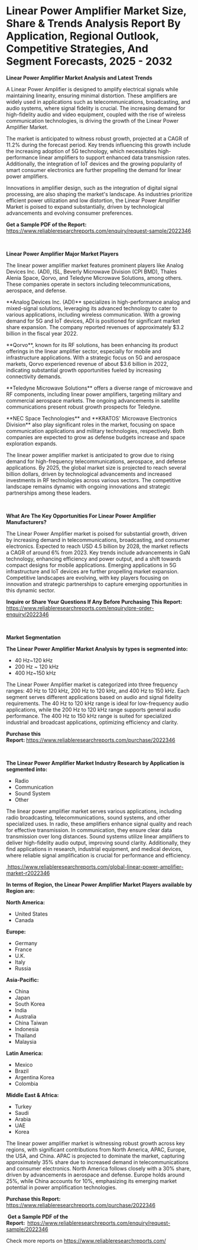 <p><h1>Linear Power Amplifier Market Size, Share & Trends Analysis Report By Application, Regional Outlook, Competitive Strategies, And Segment Forecasts, 2025 - 2032</h1></p><p><strong>Linear Power Amplifier Market Analysis and Latest Trends</strong></p>
<p><p>A Linear Power Amplifier is designed to amplify electrical signals while maintaining linearity, ensuring minimal distortion. These amplifiers are widely used in applications such as telecommunications, broadcasting, and audio systems, where signal fidelity is crucial. The increasing demand for high-fidelity audio and video equipment, coupled with the rise of wireless communication technologies, is driving the growth of the Linear Power Amplifier Market.</p><p>The market is anticipated to witness robust growth, projected at a CAGR of 11.2% during the forecast period. Key trends influencing this growth include the increasing adoption of 5G technology, which necessitates high-performance linear amplifiers to support enhanced data transmission rates. Additionally, the integration of IoT devices and the growing popularity of smart consumer electronics are further propelling the demand for linear power amplifiers.</p><p>Innovations in amplifier design, such as the integration of digital signal processing, are also shaping the market's landscape. As industries prioritize efficient power utilization and low distortion, the Linear Power Amplifier Market is poised to expand substantially, driven by technological advancements and evolving consumer preferences.</p></p>
<p><strong>Get a Sample PDF of the Report:&nbsp;</strong> <a href="https://www.reliableresearchreports.com/enquiry/request-sample/2022346?utm_campaign=2665&utm_medium=2&utm_source=Github&utm_content=ia&utm_term=06042025&utm_id=linear-power-amplifier">https://www.reliableresearchreports.com/enquiry/request-sample/2022346</a></p>
<p>&nbsp;</p>
<p><strong>Linear Power Amplifier Major Market Players</strong></p>
<p><p>The linear power amplifier market features prominent players like Analog Devices Inc. (ADI), ISL, Beverly Microwave Division (CPI BMD), Thales Alenia Space, Qorvo, and Teledyne Microwave Solutions, among others. These companies operate in sectors including telecommunications, aerospace, and defense.</p><p>**Analog Devices Inc. (ADI)** specializes in high-performance analog and mixed-signal solutions, leveraging its advanced technology to cater to various applications, including wireless communication. With a growing demand for 5G and IoT devices, ADI is positioned for significant market share expansion. The company reported revenues of approximately $3.2 billion in the fiscal year 2022.</p><p>**Qorvo**, known for its RF solutions, has been enhancing its product offerings in the linear amplifier sector, especially for mobile and infrastructure applications. With a strategic focus on 5G and aerospace markets, Qorvo experienced revenue of about $3.6 billion in 2022, indicating substantial growth opportunities fueled by increasing connectivity demands.</p><p>**Teledyne Microwave Solutions** offers a diverse range of microwave and RF components, including linear power amplifiers, targeting military and commercial aerospace markets. The ongoing advancements in satellite communications present robust growth prospects for Teledyne.</p><p>**NEC Space Technologies** and **KRATOS' Microwave Electronics Division** also play significant roles in the market, focusing on space communication applications and military technologies, respectively. Both companies are expected to grow as defense budgets increase and space exploration expands.</p><p>The linear power amplifier market is anticipated to grow due to rising demand for high-frequency telecommunications, aerospace, and defense applications. By 2025, the global market size is projected to reach several billion dollars, driven by technological advancements and increased investments in RF technologies across various sectors. The competitive landscape remains dynamic with ongoing innovations and strategic partnerships among these leaders.</p></p>
<p>&nbsp;</p>
<p><strong>What Are The Key Opportunities For Linear Power Amplifier Manufacturers?</strong></p>
<p><p>The Linear Power Amplifier market is poised for substantial growth, driven by increasing demand in telecommunications, broadcasting, and consumer electronics. Expected to reach USD 4.5 billion by 2028, the market reflects a CAGR of around 6% from 2023. Key trends include advancements in GaN technology, enhancing efficiency and power output, and a shift towards compact designs for mobile applications. Emerging applications in 5G infrastructure and IoT devices are further propelling market expansion. Competitive landscapes are evolving, with key players focusing on innovation and strategic partnerships to capture emerging opportunities in this dynamic sector.</p></p>
<p><strong>Inquire or Share Your Questions If Any Before Purchasing This Report:</strong> <a href="https://www.reliableresearchreports.com/enquiry/pre-order-enquiry/2022346?utm_campaign=2665&utm_medium=2&utm_source=Github&utm_content=ia&utm_term=06042025&utm_id=linear-power-amplifier">https://www.reliableresearchreports.com/enquiry/pre-order-enquiry/2022346</a></p>
<p>&nbsp;</p>
<p><strong>Market Segmentation</strong></p>
<p><strong>The Linear Power Amplifier Market Analysis by types is segmented into:</strong></p>
<p><ul><li>40 Hz~120 kHz</li><li>200 Hz ~ 120 kHz</li><li>400 Hz~150 kHz</li></ul></p>
<p><p>The Linear Power Amplifier market is categorized into three frequency ranges: 40 Hz to 120 kHz, 200 Hz to 120 kHz, and 400 Hz to 150 kHz. Each segment serves different applications based on audio and signal fidelity requirements. The 40 Hz to 120 kHz range is ideal for low-frequency audio applications, while the 200 Hz to 120 kHz range supports general audio performance. The 400 Hz to 150 kHz range is suited for specialized industrial and broadcast applications, optimizing efficiency and clarity.</p></p>
<p><strong>Purchase this Report:&nbsp;</strong><a href="https://www.reliableresearchreports.com/purchase/2022346?utm_campaign=2665&utm_medium=2&utm_source=Github&utm_content=ia&utm_term=06042025&utm_id=linear-power-amplifier">https://www.reliableresearchreports.com/purchase/2022346</a></p>
<p>&nbsp;</p>
<p><strong>The Linear Power Amplifier Market Industry Research by Application is segmented into:</strong></p>
<p><ul><li>Radio</li><li>Communication</li><li>Sound System</li><li>Other</li></ul></p>
<p><p>The linear power amplifier market serves various applications, including radio broadcasting, telecommunications, sound systems, and other specialized uses. In radio, these amplifiers enhance signal quality and reach for effective transmission. In communication, they ensure clear data transmission over long distances. Sound systems utilize linear amplifiers to deliver high-fidelity audio output, improving sound clarity. Additionally, they find applications in research, industrial equipment, and medical devices, where reliable signal amplification is crucial for performance and efficiency.</p></p>
<p><a href="https://www.reliableresearchreports.com/global-linear-power-amplifier-market-r2022346?utm_campaign=2665&utm_medium=2&utm_source=Github&utm_content=ia&utm_term=06042025&utm_id=linear-power-amplifier">&nbsp;https://www.reliableresearchreports.com/global-linear-power-amplifier-market-r2022346</a></p>
<p><strong>In terms of Region, the Linear Power Amplifier Market Players available by Region are:</strong></p>
<p>
    <p> <strong> North America: </strong>
        <ul>
            <li>United States</li>
            <li>Canada</li>
        </ul>
        </p> 
    <p> <strong> Europe: </strong>
        <ul>
            <li>Germany</li>
            <li>France</li>
            <li>U.K.</li>
            <li>Italy</li>
            <li>Russia</li>
        </ul>
        </p> 
    <p> <strong> Asia-Pacific: </strong>
        <ul>
            <li>China</li>
            <li>Japan</li>
            <li>South Korea</li>
            <li>India</li>
            <li>Australia</li>
            <li>China Taiwan</li>
            <li>Indonesia</li>
            <li>Thailand</li>
            <li>Malaysia</li>
        </ul>
        </p> 
    <p> <strong> Latin America: </strong>
        <ul>
            <li>Mexico</li>
            <li>Brazil</li>
            <li>Argentina Korea</li>
            <li>Colombia</li>
        </ul>
        </p> 
    <p> <strong> Middle East & Africa: </strong>
        <ul>
            <li>Turkey</li>
            <li>Saudi</li>
            <li>Arabia</li>
            <li>UAE</li>
            <li>Korea</li>
        </ul>
    </p>
    </p>
<p><p>The linear power amplifier market is witnessing robust growth across key regions, with significant contributions from North America, APAC, Europe, the USA, and China. APAC is projected to dominate the market, capturing approximately 35% share due to increased demand in telecommunications and consumer electronics. North America follows closely with a 30% share, driven by advancements in aerospace and defense. Europe holds around 25%, while China accounts for 10%, emphasizing its emerging market potential in power amplification technologies.</p></p>
<p><strong>Purchase this Report: </strong><a href="https://www.reliableresearchreports.com/purchase/2022346?utm_campaign=2665&utm_medium=2&utm_source=Github&utm_content=ia&utm_term=06042025&utm_id=linear-power-amplifier">https://www.reliableresearchreports.com/purchase/2022346</a></p>
<p>&nbsp;<strong>Get a Sample PDF of the Report:&nbsp;&nbsp;</strong><a href="https://www.reliableresearchreports.com/enquiry/request-sample/2022346?utm_campaign=2665&utm_medium=2&utm_source=Github&utm_content=ia&utm_term=06042025&utm_id=linear-power-amplifier">https://www.reliableresearchreports.com/enquiry/request-sample/2022346</a></p>
<p><strong></strong></p>
<p>Check more reports on <a href="https://www.reliableresearchreports.com/?utm_campaign=2665&utm_medium=2&utm_source=Github&utm_content=ia&utm_term=06042025&utm_id=linear-power-amplifier">https://www.reliableresearchreports.com/</a></p>